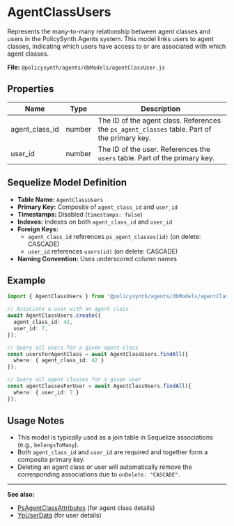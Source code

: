 # AgentClassUsers

Represents the many-to-many relationship between agent classes and users in the PolicySynth Agents system. This model links users to agent classes, indicating which users have access to or are associated with which agent classes.

**File:** `@policysynth/agents/dbModels/agentClassUser.js`

## Properties

| Name            | Type   | Description                                                                                 |
|-----------------|--------|---------------------------------------------------------------------------------------------|
| agent_class_id  | number | The ID of the agent class. References the `ps_agent_classes` table. Part of the primary key.|
| user_id         | number | The ID of the user. References the `users` table. Part of the primary key.                  |

## Sequelize Model Definition

- **Table Name:** `AgentClassUsers`
- **Primary Key:** Composite of `agent_class_id` and `user_id`
- **Timestamps:** Disabled (`timestamps: false`)
- **Indexes:** Indexes on both `agent_class_id` and `user_id`
- **Foreign Keys:**
  - `agent_class_id` references `ps_agent_classes(id)` (on delete: CASCADE)
  - `user_id` references `users(id)` (on delete: CASCADE)
- **Naming Convention:** Uses underscored column names

## Example

```typescript
import { AgentClassUsers } from '@policysynth/agents/dbModels/agentClassUser.js';

// Associate a user with an agent class
await AgentClassUsers.create({
  agent_class_id: 42,
  user_id: 7,
});

// Query all users for a given agent class
const usersForAgentClass = await AgentClassUsers.findAll({
  where: { agent_class_id: 42 }
});

// Query all agent classes for a given user
const agentClassesForUser = await AgentClassUsers.findAll({
  where: { user_id: 7 }
});
```

## Usage Notes

- This model is typically used as a join table in Sequelize associations (e.g., `belongsToMany`).
- Both `agent_class_id` and `user_id` are required and together form a composite primary key.
- Deleting an agent class or user will automatically remove the corresponding associations due to `onDelete: "CASCADE"`.

---

**See also:**  
- [PsAgentClassAttributes](#) (for agent class details)  
- [YpUserData](#) (for user details)